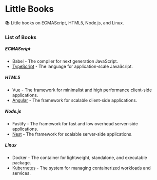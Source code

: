 # Little Books

:books: Little books on ECMAScript, HTML5, Node.js, and Linux.

### List of Books

##### ECMAScript

* Babel - The compiler for next generation JavaScript.
* [TypeScript](./ECMAScript/TypeScript/README.md) - The language for application-scale JavaScript.

##### HTML5

* Vue - The framework for minimalist and high performance client-side applications.
* [Angular](./HTML5/Angular/README.md) - The framework for scalable client-side applications.

##### Node.js

* Fastify - The framework for fast and low overhead server-side applications.
* [Nest](./Node.js/Nest/README.md) - The framework for scalable server-side applications.

##### Linux

* Docker - The container for lightweight, standalone, and executable package.
* [Kubernetes](./Linux/Kubernetes/README.md) - The system for managing containerized workloads and services.
